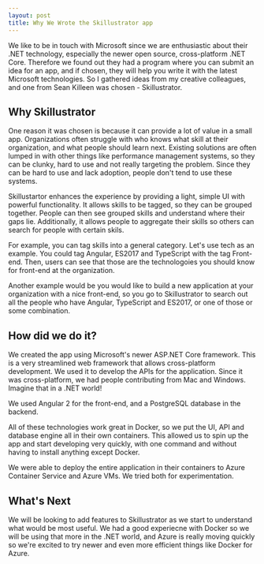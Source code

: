 ```yaml
---
layout: post
title: Why We Wrote the Skillustrator app
---
```


We like to be in touch with Microsoft since we are enthusiastic about their .NET technology, especially the newer open source, cross-platform .NET Core. Therefore we found out they had a program where you can submit an idea for an app, and if chosen, they will help you write it with the latest Microsoft technologies. So I gathered ideas from my creative colleagues, and one from Sean Killeen was chosen - Skillustrator.

## Why Skillustrator

One reason it was chosen is because it can provide a lot of value in a small app. Organizations often struggle with who knows what skill at their organization, and what people should learn next. Existing solutions are often lumped in with other things like performance management systems, so they can be clunky, hard to use and not really targeting the problem. Since they can be hard to use and lack adoption, people don't tend to use these systems.

Skillustartor enhances the experience by providing a light, simple UI with powerful functionality. It allows skills to be tagged, so they can be grouped together. People can then see grouped skills and understand where their gaps lie. Additionally, it allows people to aggregate their skills so others can search for people with certain skils.

For example, you can tag skills into a general category. Let's use tech as an example. You could tag Angular, ES2017 and TypeScript with the tag Front-end. Then, users can see that those are the technologoies you should know for front-end at the organization.

Another example would be you would like to build a new application at your organization with a nice front-end, so you go to Skillustrator to search out all the people who have Angular, TypeScript and ES2017, or one of those or some combination.

## How did we do it?

We created the app using Microsoft's newer ASP.NET Core framework. This is a very streamlined web framework that allows cross-platform development. We used it to develop the APIs for the application. Since it was cross-platform, we had people contributing from Mac and Windows. Imagine that in a .NET world!

We used Angular 2 for the front-end, and a PostgreSQL database in the backend.

All of these technologies work great in Docker, so we put the UI, API and database engine all in their own containers. This allowed us to spin up the app and start developing very quickly, with one command and without having to install anything except Docker.

We were able to deploy the entire application in their containers to Azure Container Service and Azure VMs. We tried both for experimentation.

## What's Next

We will be looking to add features to Skillustrator as we start to understand what would be most useful. We had a good experiecne with Docker so we will be using that more in the .NET world, and Azure is really moving quickly so we're excited to try newer and even more efficient things like Docker for Azure.